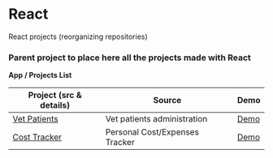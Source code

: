 # React
React projects (reorganizing repositories)


### Parent project to place here all the projects made with React


**App / Projects List**


| Project (src & details) | Source |Demo|
| --- | --- |--- |
| [Vet Patients](https://github.com/dmeritano/react-ex/tree/main/vet-patients) | Vet patients administration |[Demo](https://dmeritano-vet-patients-manager.netlify.app")
| [Cost Tracker](https://github.com/dmeritano/react-ex/tree/main/cost-tracker) | Personal Cost/Expenses Tracker |[Demo](https://dmeritano-cost-tracking.netlify.app/)
